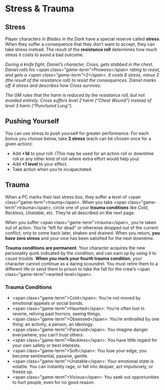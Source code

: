 # Stress & Trauma

## Stress

Player characters in _Blades in the Dark_ have a special reserve called **stress**. When they suffer a consequence that they don’t want to accept, they can take stress instead. The result of the **resistance roll** determines how much stress it costs to avoid a bad outcome.

_During a knife fight, Daniel’s character, Cross, gets stabbed in the chest. Daniel rolls his \<span class="game-term"\>Prowess\</span\> rating to resist, and gets a \<span class="game-term"\>2\</span\>. It costs 6 stress, minus 2 (the result of the resistance roll) to resist the consequences. Daniel marks off 4 stress and describes how Cross survives._

_The GM rules that the harm is reduced by the resistance roll, but not avoided entirely. Cross suffers level 2 harm (“Chest Wound”) instead of level 3 harm (“Punctured Lung”)._

## Pushing Yourself

You can use stress to push yourself for greater performance. For each bonus you choose below, take **2 stress** (each can be chosen once for a given action):

* Add **+1d** to your roll. (This may be used for an action roll or downtime roll or any other kind of roll where extra effort would help you)
* Add **+1 level** to your effect.
* Take action when you’re incapacitated.

## Trauma

When a PC marks their last stress box, they suffer a level of \<span class="game-term"\>trauma\</span\>. When you take \<span class="game-term"\>trauma\</span\>, circle one of your **trauma conditions** like _Cold_, _Reckless_, _Unstable_, etc. They’re all described on the next page.

When you suffer \<span class="game-term"\>trauma\</span\>, you’re taken out of action. You’re “left for dead” or otherwise dropped out of the current conflict, only to come back later, shaken and drained. When you return, **you have zero stress** and your vice has been satisfied for the next downtime.

**Trauma conditions are permanent**. Your character acquires the new personality quirk indicated by the condition, and can earn xp by using it to cause trouble. **When you mark your fourth trauma condition**, your character cannot continue as a daring scoundrel. You must retire them to a different life or send them to prison to take the fall for the crew’s \<span class="game-term"\>wanted level\</span\>.

### Trauma Conditions

* \<span class="game-term"\>Cold\</span\>: You’re not moved by emotional appeals or social bonds.
* \<span class="game-term"\>Haunted\</span\>: You’re often lost in reverie, reliving past horrors, seeing things.
* \<span class="game-term"\>Obsessed\</span\>: You’re enthralled by one thing: an activity, a person, an ideology.
* \<span class="game-term"\>Paranoid\</span\>: You imagine danger everywhere; you can’t trust others.
* \<span class="game-term"\>Reckless\</span\>: You have little regard for your own safety or best interests.
* \<span class="game-term"\>Soft\</span\>: You lose your edge; you become sentimental, passive, gentle.
* \<span class="game-term"\>Unstable\</span\>: Your emotional state is volatile. You can instantly rage, or fall into despair, act impulsively, or freeze up.
* \<span class="game-term"\>Vicious\</span\>: You seek out opportunities to hurt people, even for no good reason.

